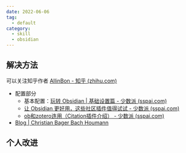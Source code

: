 ```yaml
---
date: 2022-06-06
tag:
  - default
category:
  - skill
  - obsidian
---
```



## 解决方法

可以关注知乎作者 [AllinBon - 知乎 (zhihu.com)](https://www.zhihu.com/people/kio-mis)

- 配置部分
  - 基本配置：[玩转 Obsidian | 基础设置篇 - 少数派 (sspai.com)](https://sspai.com/post/63481#!)
  - [让 Obsidian 更好用，这些社区插件值得试试 - 少数派 (sspai.com)](https://sspai.com/post/66094)
  - [ob和zotero连用（Citation插件介绍） - 少数派 (sspai.com)](https://sspai.com/post/64051#!)
- [Blog | Christian Bager Bach Houmann](https://bagerbach.com/blog)

## 个人改进
